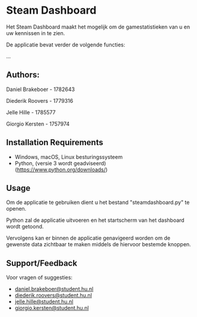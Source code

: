 # Steam Dashboard

Het Steam Dashboard maakt het mogelijk om de gamestatistieken van u en uw kennissen in te zien.

De applicatie bevat verder de volgende functies:

...


## Authors: 

Daniel Brakeboer - 1782643

Diederik Roovers - 1779316

Jelle Hille - 1785577

Giorgio Kersten - 1757974

## Installation Requirements

- Windows, macOS, Linux besturingssysteem
- Python, (versie 3 wordt geadviseerd) (https://www.python.org/downloads/)
 
## Usage

Om de applicatie te gebruiken dient u het bestand "steamdashboard.py" te openen.

Python zal de applicatie uitvoeren en het startscherm van het dashboard wordt getoond.

Vervolgens kan er binnen de applicatie genavigeerd worden om de gewenste data zichtbaar te maken middels de hiervoor bestemde knoppen.

## Support/Feedback

Voor vragen of suggesties:

- daniel.brakeboer@student.hu.nl
- diederik.roovers@student.hu.nl
- jelle.hille@student.hu.nl
- giorgio.kersten@student.hu.nl
